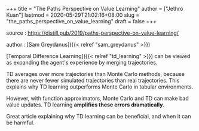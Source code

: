 +++
title = "The Paths Perspective on Value Learning"
author = ["Jethro Kuan"]
lastmod = 2020-05-29T21:02:16+08:00
slug = "the_paths_perspective_on_value_learning"
draft = false
+++

source
: <https://distill.pub/2019/paths-perspective-on-value-learning/>

author
: [Sam Greydanus]({{< relref "sam_greydanus" >}})

[Temporal Difference Learning]({{< relref "td_learning" >}}) can be viewed as expanding the agent's experience
by merging trajectories.

TD averages over more trajectories than Monte Carlo methods, because there are
never fewer simulated trajectories than real trajectories. This explains why TD
learning outperforms Monte Carlo in tabular environments.

However, with function approximators, Monte Carlo and TD can make bad value
updates. TD learning **amplifies these errors dramatically**.

Great article explaining why TD learning can be beneficial, and when it can be
harmful.
